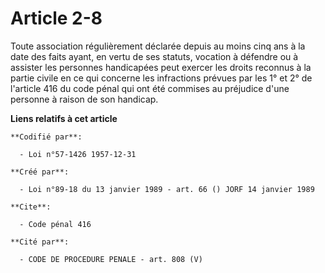 # Article 2-8

Toute association régulièrement déclarée depuis au moins cinq ans à la date des faits ayant, en vertu de ses statuts,
vocation à défendre ou à assister les personnes handicapées peut exercer les droits reconnus à la partie civile en ce qui
concerne les infractions prévues par les 1° et 2° de l'article 416 du code pénal qui ont été commises au préjudice d'une
personne à raison de son handicap.

**Liens relatifs à cet article**

	**Codifié par**:

	  - Loi n°57-1426 1957-12-31

	**Créé par**:

	  - Loi n°89-18 du 13 janvier 1989 - art. 66 () JORF 14 janvier 1989

	**Cite**:

	  - Code pénal 416

	**Cité par**:

	  - CODE DE PROCEDURE PENALE - art. 808 (V)
